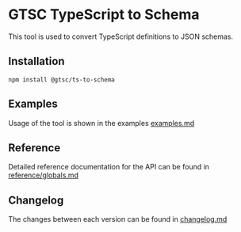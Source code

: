 # GTSC TypeScript to Schema

This tool is used to convert TypeScript definitions to JSON schemas.

## Installation

```shell
npm install @gtsc/ts-to-schema
```

## Examples

Usage of the tool is shown in the examples [examples.md](examples.md)

## Reference

Detailed reference documentation for the API can be found in [reference/globals.md](reference/globals.md)

## Changelog

The changes between each version can be found in [changelog.md](changelog.md)
